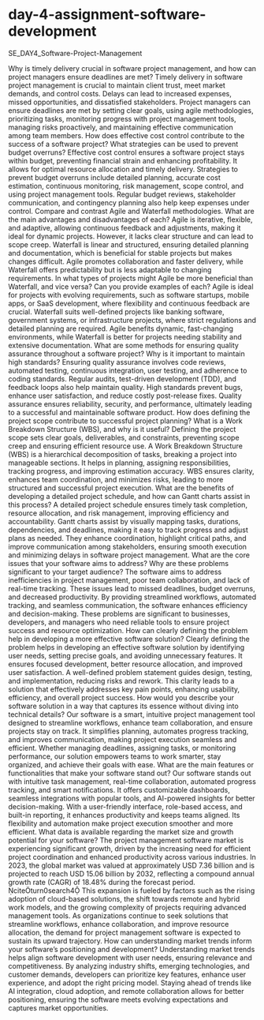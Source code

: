 # day-4-assignment-software-development
SE_DAY4_Software-Project-Management

Why is timely delivery crucial in software project management, and how can project managers ensure deadlines are met?
Timely delivery in software project management is crucial to maintain client trust, meet market demands, and control costs. Delays can lead to increased expenses, missed opportunities, and dissatisfied stakeholders. Project managers can ensure deadlines are met by setting clear goals, using agile methodologies, prioritizing tasks, monitoring progress with project management tools, managing risks proactively, and maintaining effective communication among team members.
How does effective cost control contribute to the success of a software project? What strategies can be used to prevent budget overruns?
Effective cost control ensures a software project stays within budget, preventing financial strain and enhancing profitability. It allows for optimal resource allocation and timely delivery. Strategies to prevent budget overruns include detailed planning, accurate cost estimation, continuous monitoring, risk management, scope control, and using project management tools. Regular budget reviews, stakeholder communication, and contingency planning also help keep expenses under control.
Compare and contrast Agile and Waterfall methodologies. What are the main advantages and disadvantages of each?
Agile is iterative, flexible, and adaptive, allowing continuous feedback and adjustments, making it ideal for dynamic projects. However, it lacks clear structure and can lead to scope creep. Waterfall is linear and structured, ensuring detailed planning and documentation, which is beneficial for stable projects but makes changes difficult. Agile promotes collaboration and faster delivery, while Waterfall offers predictability but is less adaptable to changing requirements.
In what types of projects might Agile be more beneficial than Waterfall, and vice versa? Can you provide examples of each?
Agile is ideal for projects with evolving requirements, such as software startups, mobile apps, or SaaS development, where flexibility and continuous feedback are crucial. Waterfall suits well-defined projects like banking software, government systems, or infrastructure projects, where strict regulations and detailed planning are required. Agile benefits dynamic, fast-changing environments, while Waterfall is better for projects needing stability and extensive documentation.
What are some methods for ensuring quality assurance throughout a software project? Why is it important to maintain high standards?
Ensuring quality assurance involves code reviews, automated testing, continuous integration, user testing, and adherence to coding standards. Regular audits, test-driven development (TDD), and feedback loops also help maintain quality. High standards prevent bugs, enhance user satisfaction, and reduce costly post-release fixes. Quality assurance ensures reliability, security, and performance, ultimately leading to a successful and maintainable software product.
How does defining the project scope contribute to successful project planning? What is a Work Breakdown Structure (WBS), and why is it useful?
Defining the project scope sets clear goals, deliverables, and constraints, preventing scope creep and ensuring efficient resource use. A Work Breakdown Structure (WBS) is a hierarchical decomposition of tasks, breaking a project into manageable sections. It helps in planning, assigning responsibilities, tracking progress, and improving estimation accuracy. WBS ensures clarity, enhances team coordination, and minimizes risks, leading to more structured and successful project execution.
What are the benefits of developing a detailed project schedule, and how can Gantt charts assist in this process?
A detailed project schedule ensures timely task completion, resource allocation, and risk management, improving efficiency and accountability. Gantt charts assist by visually mapping tasks, durations, dependencies, and deadlines, making it easy to track progress and adjust plans as needed. They enhance coordination, highlight critical paths, and improve communication among stakeholders, ensuring smooth execution and minimizing delays in software project management.
What are the core issues that your software aims to address? Why are these problems significant to your target audience?
The software aims to address inefficiencies in project management, poor team collaboration, and lack of real-time tracking. These issues lead to missed deadlines, budget overruns, and decreased productivity. By providing streamlined workflows, automated tracking, and seamless communication, the software enhances efficiency and decision-making. These problems are significant to businesses, developers, and managers who need reliable tools to ensure project success and resource optimization.
How can clearly defining the problem help in developing a more effective software solution?
Clearly defining the problem helps in developing an effective software solution by identifying user needs, setting precise goals, and avoiding unnecessary features. It ensures focused development, better resource allocation, and improved user satisfaction. A well-defined problem statement guides design, testing, and implementation, reducing risks and rework. This clarity leads to a solution that effectively addresses key pain points, enhancing usability, efficiency, and overall project success.
How would you describe your software solution in a way that captures its essence without diving into technical details?
Our software is a smart, intuitive project management tool designed to streamline workflows, enhance team collaboration, and ensure projects stay on track. It simplifies planning, automates progress tracking, and improves communication, making project execution seamless and efficient. Whether managing deadlines, assigning tasks, or monitoring performance, our solution empowers teams to work smarter, stay organized, and achieve their goals with ease.
What are the main features or functionalities that make your software stand out?
Our software stands out with intuitive task management, real-time collaboration, automated progress tracking, and smart notifications. It offers customizable dashboards, seamless integrations with popular tools, and AI-powered insights for better decision-making. With a user-friendly interface, role-based access, and built-in reporting, it enhances productivity and keeps teams aligned. Its flexibility and automation make project execution smoother and more efficient.
What data is available regarding the market size and growth potential for your software?
The project management software market is experiencing significant growth, driven by the increasing need for efficient project coordination and enhanced productivity across various industries. In 2023, the global market was valued at approximately USD 7.36 billion and is projected to reach USD 15.06 billion by 2032, reflecting a compound annual growth rate (CAGR) of 18.48% during the forecast period. citeturn0search4 This expansion is fueled by factors such as the rising adoption of cloud-based solutions, the shift towards remote and hybrid work models, and the growing complexity of projects requiring advanced management tools. As organizations continue to seek solutions that streamline workflows, enhance collaboration, and improve resource allocation, the demand for project management software is expected to sustain its upward trajectory.
How can understanding market trends inform your software’s positioning and development?
Understanding market trends helps align software development with user needs, ensuring relevance and competitiveness. By analyzing industry shifts, emerging technologies, and customer demands, developers can prioritize key features, enhance user experience, and adopt the right pricing model. Staying ahead of trends like AI integration, cloud adoption, and remote collaboration allows for better positioning, ensuring the software meets evolving expectations and captures market opportunities.
